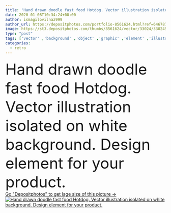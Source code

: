```yaml
---
title: 'Hand drawn doodle fast food Hotdog. Vector illustration isolated on white background.'
date: 2020-01-08T10:34:24+00:00
author: ismagilovilnaz999
author_url: https://depositphotos.com/portfolio-8561624.html?ref=64678756
image: https://st3.depositphotos.com/thumbs/8561624/vector/33024/330245590/api_thumb_450.jpg?forcejpeg=true
type: "post"
tags: ['vector' ,'background' ,'object' ,'graphic' ,'element' ,'illustration' ,'design' ,'set' ,'isolated' ,'decorative' ,'art' ,'fresh' ,'abstract' ,'healthy' ,'meat' ,'food' ,'kitchen' ,'ingredient' ,'pattern' ,'meal' ,'menu' ,'restaurant' ,'black' ,'line' ,'card' ,'retro' ,'vintage' ,'potato' ,'cook' ,'cartoon' ,'hand' ,'ink' ,'icon' ,'dog' ,'hot' ,'cafe' ,'drawing' ,'unhealthy' ,'american' ,'cheese' ,'collection' ,'sketch' ,'ketchup' ,'sandwich' ,'drawn' ,'fries' ,'doodle' ,'hamburger' ,'burger' ,'cheeseburger' ]
categories: 
  - retro
---
```

<div aling="center">
            <font size="60"> Hand drawn doodle fast food Hotdog. Vector illustration isolated on white background. Design element for your product.</font>   
</div>
<div>
    <a href='https://st3.depositphotos.com/thumbs/8561624/vector/33024/330245590/api_thumb_450.jpg?forcejpeg=true?ref=64678756' target=_blank > Go "Depositphotos" to get lage size of this picture ->
        <img href='https://st3.depositphotos.com/thumbs/8561624/vector/33024/330245590/api_thumb_450.jpg?forcejpeg=true?ref=64678756' src='https://st3.depositphotos.com/8561624/33024/v/950/depositphotos_330245590-stock-illustration-hand-drawn-doodle-fast-food.jpg?forcejpeg=true' alt='Hand drawn doodle fast food Hotdog. Vector illustration isolated on white background. Design element for your product.' >
    </a>
</div>
